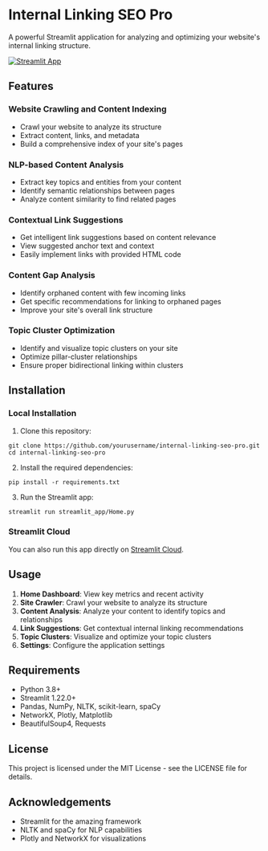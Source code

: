# Internal Linking SEO Pro

A powerful Streamlit application for analyzing and optimizing your website's internal linking structure.

[![Streamlit App](https://static.streamlit.io/badges/streamlit_badge_black_white.svg)](https://internal-linking-seo-pro.streamlit.app/)

## Features

### Website Crawling and Content Indexing
- Crawl your website to analyze its structure
- Extract content, links, and metadata
- Build a comprehensive index of your site's pages

### NLP-based Content Analysis
- Extract key topics and entities from your content
- Identify semantic relationships between pages
- Analyze content similarity to find related pages

### Contextual Link Suggestions
- Get intelligent link suggestions based on content relevance
- View suggested anchor text and context
- Easily implement links with provided HTML code

### Content Gap Analysis
- Identify orphaned content with few incoming links
- Get specific recommendations for linking to orphaned pages
- Improve your site's overall link structure

### Topic Cluster Optimization
- Identify and visualize topic clusters on your site
- Optimize pillar-cluster relationships
- Ensure proper bidirectional linking within clusters

## Installation

### Local Installation

1. Clone this repository:
```
git clone https://github.com/yourusername/internal-linking-seo-pro.git
cd internal-linking-seo-pro
```

2. Install the required dependencies:
```
pip install -r requirements.txt
```

3. Run the Streamlit app:
```
streamlit run streamlit_app/Home.py
```

### Streamlit Cloud

You can also run this app directly on [Streamlit Cloud](https://internal-linking-seo-pro.streamlit.app/).

## Usage

1. **Home Dashboard**: View key metrics and recent activity
2. **Site Crawler**: Crawl your website to analyze its structure
3. **Content Analysis**: Analyze your content to identify topics and relationships
4. **Link Suggestions**: Get contextual internal linking recommendations
5. **Topic Clusters**: Visualize and optimize your topic clusters
6. **Settings**: Configure the application settings

## Requirements

- Python 3.8+
- Streamlit 1.22.0+
- Pandas, NumPy, NLTK, scikit-learn, spaCy
- NetworkX, Plotly, Matplotlib
- BeautifulSoup4, Requests

## License

This project is licensed under the MIT License - see the LICENSE file for details.

## Acknowledgements

- Streamlit for the amazing framework
- NLTK and spaCy for NLP capabilities
- Plotly and NetworkX for visualizations
